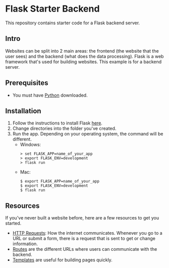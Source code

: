 # Flask Starter Backend
This repository contains starter code for a Flask backend server.

## Intro
Websites can be split into 2 main areas: the frontend (the website that the user sees) and the backend (what does the data processing). 
Flask is a web framework that's used for building websites. This example is for a backend server.

## Prerequisites
- You must have [Python](https://www.python.org/downloads/) downloaded.

## Installation
1. Follow the instructions to install Flask [here](https://flask.palletsprojects.com/en/2.0.x/installation/).
2. Change directories into the folder you've created.
3. Run the app. Depending on your operating system, the command will be different.
    -  Windows: 
        ```
        > set FLASK_APP=name_of_your_app
        > export FLASK_ENV=development
        > flask run
        ```
    - Mac:
        ```
        $ export FLASK_APP=name_of_your_app
        $ export FLASK_ENV=development
        $ flask run
        ```

## Resources
If you've never built a website before, here are a few resources to get you started.
- [HTTP Requests](https://www.w3schools.com/tags/ref_httpmethods.asp): How the internet communicates. Whenever you go to a URL or submit a form, there is a request that is sent to get or change information.
- [Routes](https://hackersandslackers.com/flask-routes/) are the different URLs where users can communicate with the backend.
- [Templates](https://flask.palletsprojects.com/en/2.0.x/quickstart/#rendering-templates) are useful for building pages quickly.
